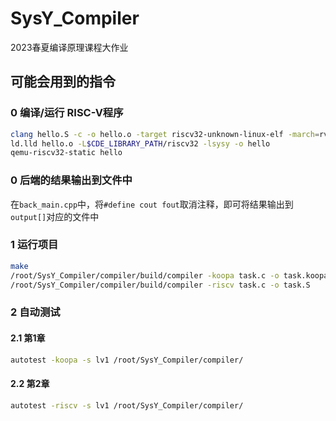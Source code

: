 # SysY_Compiler
2023春夏编译原理课程大作业

## 可能会用到的指令

### 0	编译/运行 RISC-V程序

```bash
clang hello.S -c -o hello.o -target riscv32-unknown-linux-elf -march=rv32im -mabi=ilp32
ld.lld hello.o -L$CDE_LIBRARY_PATH/riscv32 -lsysy -o hello
qemu-riscv32-static hello
```

### 0	后端的结果输出到文件中

在`back_main.cpp`中，将`#define cout fout`取消注释，即可将结果输出到`output[]`对应的文件中

### 1	运行项目

```bash
make
/root/SysY_Compiler/compiler/build/compiler -koopa task.c -o task.koopa
/root/SysY_Compiler/compiler/build/compiler -riscv task.c -o task.S
```

### 2	自动测试

#### 2.1	第1章

```bash
autotest -koopa -s lv1 /root/SysY_Compiler/compiler/
```

#### 2.2	第2章

```bash
autotest -riscv -s lv1 /root/SysY_Compiler/compiler/

```
